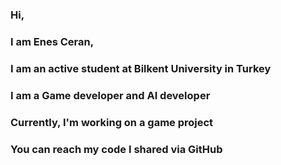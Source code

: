 ### Hi, 
### I am Enes Ceran,
### I am an active student at Bilkent University in Turkey
### I am a Game developer and AI developer
### Currently, I'm working on a game project
### You can reach my code I shared via GitHub

<!--
**enesovski/enesovski** is a ✨ _special_ ✨ repository because its `README.md` (this file) appears on your GitHub profile.

Here are some ideas to get you started:

- 🔭 I'm currently working on ...
- 🌱 I'm currently learning ...
- 👯 I'm looking to collaborate on ...
- 🤔 I'm looking for help with ...
- 💬 Ask me about ...
- 📫 How to reach me: ...
- 😄 Pronouns: ...
- ⚡ Fun fact: ...
-->
